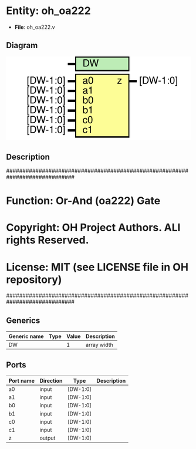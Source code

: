 # Entity: oh_oa222

- **File**: oh_oa222.v
## Diagram

![Diagram](oh_oa222.svg "Diagram")
## Description

#############################################################################
# Function: Or-And (oa222) Gate                                             #
# Copyright: OH Project Authors. ALl rights Reserved.                       #
# License:  MIT (see LICENSE file in OH repository)                         # 
#############################################################################

## Generics

| Generic name | Type | Value | Description   |
| ------------ | ---- | ----- | ------------- |
| DW           |      | 1     |  array width  |
## Ports

| Port name | Direction | Type     | Description |
| --------- | --------- | -------- | ----------- |
| a0        | input     | [DW-1:0] |             |
| a1        | input     | [DW-1:0] |             |
| b0        | input     | [DW-1:0] |             |
| b1        | input     | [DW-1:0] |             |
| c0        | input     | [DW-1:0] |             |
| c1        | input     | [DW-1:0] |             |
| z         | output    | [DW-1:0] |             |
